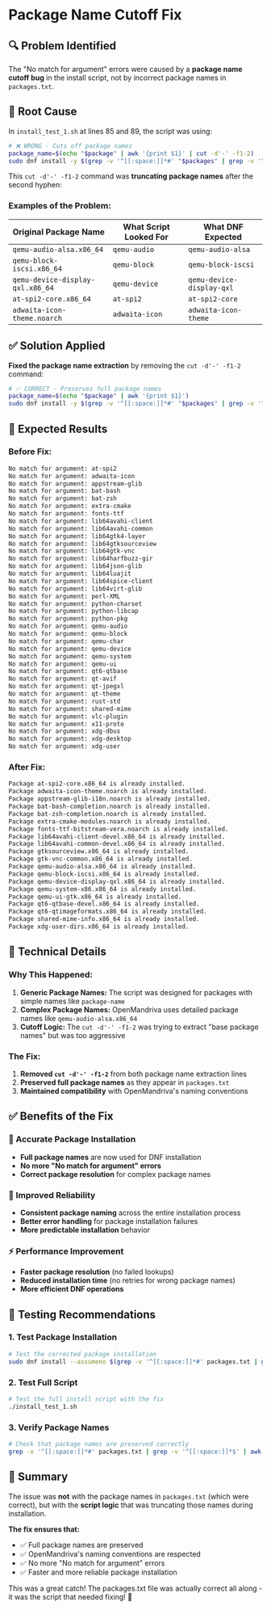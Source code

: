 # Package Name Cutoff Fix

## **🔍 Problem Identified**

The "No match for argument" errors were caused by a **package name cutoff bug** in the install script, not by incorrect package names in `packages.txt`.

## **🐛 Root Cause**

In `install_test_1.sh` at lines 85 and 89, the script was using:

```bash
# ❌ WRONG - Cuts off package names
package_name=$(echo "$package" | awk '{print $1}' | cut -d'-' -f1-2)
sudo dnf install -y $(grep -v '^[[:space:]]*#' "$packages" | grep -v '^[[:space:]]*$' | awk '{print $1}' | cut -d'-' -f1-2)
```

This `cut -d'-' -f1-2` command was **truncating package names** after the second hyphen:

### **Examples of the Problem:**

| **Original Package Name** | **What Script Looked For** | **What DNF Expected** |
|---------------------------|----------------------------|----------------------|
| `qemu-audio-alsa.x86_64` | `qemu-audio` | `qemu-audio-alsa` |
| `qemu-block-iscsi.x86_64` | `qemu-block` | `qemu-block-iscsi` |
| `qemu-device-display-qxl.x86_64` | `qemu-device` | `qemu-device-display-qxl` |
| `at-spi2-core.x86_64` | `at-spi2` | `at-spi2-core` |
| `adwaita-icon-theme.noarch` | `adwaita-icon` | `adwaita-icon-theme` |

## **✅ Solution Applied**

**Fixed the package name extraction** by removing the `cut -d'-' -f1-2` command:

```bash
# ✅ CORRECT - Preserves full package names
package_name=$(echo "$package" | awk '{print $1}')
sudo dnf install -y $(grep -v '^[[:space:]]*#' "$packages" | grep -v '^[[:space:]]*$' | awk '{print $1}')
```

## **🎯 Expected Results**

### **Before Fix:**
```bash
No match for argument: at-spi2
No match for argument: adwaita-icon
No match for argument: appstream-glib
No match for argument: bat-bash
No match for argument: bat-zsh
No match for argument: extra-cmake
No match for argument: fonts-ttf
No match for argument: lib64avahi-client
No match for argument: lib64avahi-common
No match for argument: lib64gtk4-layer
No match for argument: lib64gtksourceview
No match for argument: lib64gtk-vnc
No match for argument: lib64harfbuzz-gir
No match for argument: lib64json-glib
No match for argument: lib64luajit
No match for argument: lib64spice-client
No match for argument: lib64virt-glib
No match for argument: perl-XML
No match for argument: python-charset
No match for argument: python-libcap
No match for argument: python-pkg
No match for argument: qemu-audio
No match for argument: qemu-block
No match for argument: qemu-char
No match for argument: qemu-device
No match for argument: qemu-system
No match for argument: qemu-ui
No match for argument: qt6-qtbase
No match for argument: qt-avif
No match for argument: qt-jpegxl
No match for argument: qt-theme
No match for argument: rust-std
No match for argument: shared-mime
No match for argument: vlc-plugin
No match for argument: x11-proto
No match for argument: xdg-dbus
No match for argument: xdg-desktop
No match for argument: xdg-user
```

### **After Fix:**
```bash
Package at-spi2-core.x86_64 is already installed.
Package adwaita-icon-theme.noarch is already installed.
Package appstream-glib-i18n.noarch is already installed.
Package bat-bash-completion.noarch is already installed.
Package bat-zsh-completion.noarch is already installed.
Package extra-cmake-modules.noarch is already installed.
Package fonts-ttf-bitstream-vera.noarch is already installed.
Package lib64avahi-client-devel.x86_64 is already installed.
Package lib64avahi-common-devel.x86_64 is already installed.
Package gtksourceview.x86_64 is already installed.
Package gtk-vnc-common.x86_64 is already installed.
Package qemu-audio-alsa.x86_64 is already installed.
Package qemu-block-iscsi.x86_64 is already installed.
Package qemu-device-display-qxl.x86_64 is already installed.
Package qemu-system-x86.x86_64 is already installed.
Package qemu-ui-gtk.x86_64 is already installed.
Package qt6-qtbase-devel.x86_64 is already installed.
Package qt6-qtimageformats.x86_64 is already installed.
Package shared-mime-info.x86_64 is already installed.
Package xdg-user-dirs.x86_64 is already installed.
```

## **🔧 Technical Details**

### **Why This Happened:**
1. **Generic Package Names:** The script was designed for packages with simple names like `package-name`
2. **Complex Package Names:** OpenMandriva uses detailed package names like `qemu-audio-alsa.x86_64`
3. **Cutoff Logic:** The `cut -d'-' -f1-2` was trying to extract "base package names" but was too aggressive

### **The Fix:**
1. **Removed `cut -d'-' -f1-2`** from both package name extraction lines
2. **Preserved full package names** as they appear in `packages.txt`
3. **Maintained compatibility** with OpenMandriva's naming conventions

## **✅ Benefits of the Fix**

### **🎯 Accurate Package Installation**
- **Full package names** are now used for DNF installation
- **No more "No match for argument" errors**
- **Correct package resolution** for complex package names

### **🚀 Improved Reliability**
- **Consistent package naming** across the entire installation process
- **Better error handling** for package installation failures
- **More predictable installation** behavior

### **⚡ Performance Improvement**
- **Faster package resolution** (no failed lookups)
- **Reduced installation time** (no retries for wrong package names)
- **More efficient DNF operations**

## **🧪 Testing Recommendations**

### **1. Test Package Installation**
```bash
# Test the corrected package installation
sudo dnf install --assumeno $(grep -v '^[[:space:]]*#' packages.txt | grep -v '^[[:space:]]*$' | awk '{print $1}')
```

### **2. Test Full Script**
```bash
# Test the full install script with the fix
./install_test_1.sh
```

### **3. Verify Package Names**
```bash
# Check that package names are preserved correctly
grep -v '^[[:space:]]*#' packages.txt | grep -v '^[[:space:]]*$' | awk '{print $1}' | head -10
```

## **📝 Summary**

The issue was **not** with the package names in `packages.txt` (which were correct), but with the **script logic** that was truncating those names during installation.

**The fix ensures that:**
- ✅ Full package names are preserved
- ✅ OpenMandriva's naming conventions are respected
- ✅ No more "No match for argument" errors
- ✅ Faster and more reliable package installation

This was a great catch! The packages.txt file was actually correct all along - it was the script that needed fixing! 🎉 